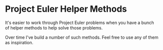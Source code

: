 # Project Euler Helper Methods

It's easier to work through Project Euler problems when you have a bunch of helper methods to help solve those problems.

Over time I've build a number of such methods. Feel free to use any of them as inspiration.